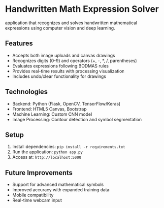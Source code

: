 # Handwritten Math Expression Solver
application that recognizes and solves handwritten mathematical expressions using computer vision and deep learning.

## Features
- Accepts both image uploads and canvas drawings
- Recognizes digits (0-9) and operators (+, -, *, /, parentheses)
- Evaluates expressions following BODMAS rules
- Provides real-time results with processing visualization
- Includes undo/clear functionality for drawings

## Technologies
- Backend: Python (Flask, OpenCV, TensorFlow/Keras)
- Frontend: HTML5 Canvas, Bootstrap
- Machine Learning: Custom CNN model
- Image Processing: Contour detection and symbol segmentation

## Setup
1. Install dependencies: `pip install -r requirements.txt`
2. Run the application: `python app.py`
3. Access at: `http://localhost:5000`

## Future Improvements
- Support for advanced mathematical symbols
- Improved accuracy with expanded training data
- Mobile compatibility
- Real-time webcam input
